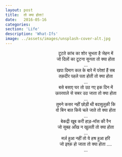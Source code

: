 ```yaml
---
layout: post
title:  तो क्या होता!
date:   2016-05-16
categories:
section: 'Life'
description: 'What-Ifs'
image: ../assets/images/unsplash-cover-alt.jpg
---
```


<center>
<div>
टूटते कांच का शोर चुभता है जेहन में 
<br>
जो दिलों का टूटना सुनता तो क्या होता 
</div>
...
<div>
खपा दिमाग कल के बारे में परेशां हैं सब 
<br>
तक़दीर पहले पता होती तो क्या होता 
</div>
...
<div>
बसे बसाए घर तो उठ गए इक दिन में 
<br>
ऊपरवाले से सबर उठ जाता तो क्या होता 
</div>
...
<div>
तुमने कसर नहीं छोड़ी थी बदसुलूकी कि 
<br>
वो बिन बात किये चले जाते तो क्या होता 
</div>
...
<div>
बेकद्री खूब करी हाड़-मॉस की रैन 
<br>
जो सुबह आँख न खुलती तो क्या होता 
</div>
...
<div>
मर्ज़ हुआ नहीं तो ये हश्र हुआ हरि 
<br>
जो इश्क़ हो जाता तो क्या होता .... 
</div>
...

</center>
